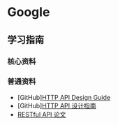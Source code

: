# Google

## 学习指南

### 核心资料

### 普通资料

* [GitHub][HTTP API Design Guide](https://github.com/interagent/http-api-design)
* [GitHub][HTTP API 设计指南](https://github.com/ZhangBohan/http-api-design-ZH_CN)
* [RESTful API 论文](http://www.ics.uci.edu/~fielding/pubs/dissertation/top.htm)

